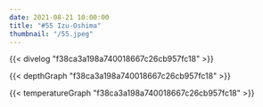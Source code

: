 ```yaml
---
date: 2021-08-21 10:00:00
title: "#55 Izu-Oshima"
thumbnail: "/55.jpeg"
---
```


{{< divelog "f38ca3a198a740018667c26cb957fc18" >}}

{{< depthGraph "f38ca3a198a740018667c26cb957fc18" >}}

{{< temperatureGraph "f38ca3a198a740018667c26cb957fc18" >}}
